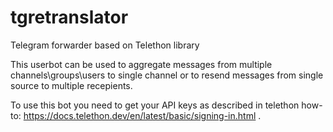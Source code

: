 # tgretranslator
Telegram forwarder based on Telethon library

This userbot can be used to aggregate messages from multiple channels\groups\users to single channel or to resend messages from single source to multiple recepients.

To use this bot you need to get your API keys as described in telethon how-to: https://docs.telethon.dev/en/latest/basic/signing-in.html .
